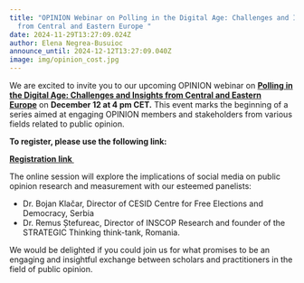 ```yaml
---
title: "OPINION Webinar on Polling in the Digital Age: Challenges and Insights
  from Central and Eastern Europe "
date: 2024-11-29T13:27:09.024Z
author: Elena Negrea-Busuioc
announce_until: 2024-12-12T13:27:09.040Z
image: img/opinion_cost.jpg
---
```

We are excited to invite you to our upcoming OPINION webinar on **[Polling in the Digital Age: Challenges and Insights from Central and Eastern Europe](https://snspa.webex.com/weblink/register/r53f4ff5ecd39e8da2f9899d70dd96412)** on **December 12 at 4 pm CET.** This event marks the beginning of a series aimed at engaging OPINION members and stakeholders from various fields related to public opinion.

**To register, please use the following link:**

**[Registration link ](https://snspa.webex.com/weblink/register/r53f4ff5ecd39e8da2f9899d70dd96412)**



The online session will explore the implications of social media on public opinion research and measurement with our esteemed panelists:

* Dr. Bojan Klačar, Director of CESID Centre for Free Elections and Democracy, Serbia
* Dr. Remus Ștefureac, Director of INSCOP Research and founder of the STRATEGIC Thinking think-tank, Romania.

We would be delighted if you could join us for what promises to be an engaging and insightful exchange between scholars and practitioners in the field of public opinion.